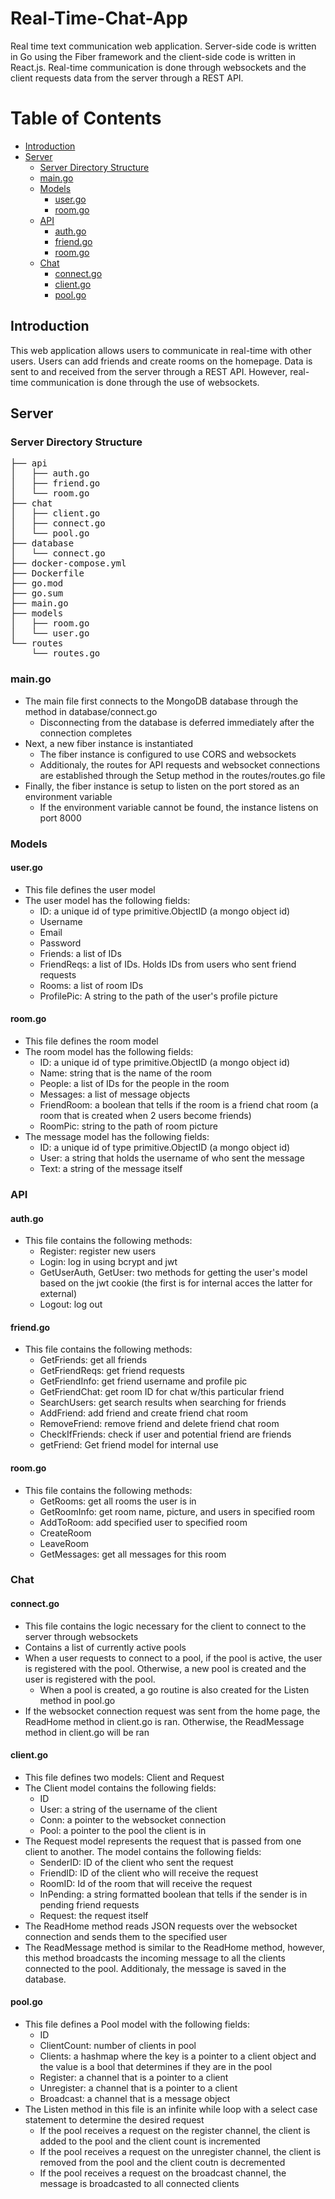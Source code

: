 # Real-Time-Chat-App
Real time text communication web application. Server-side code is written in Go using the Fiber framework and the client-side code is written in React.js. 
Real-time communication is done through websockets and the client requests data from the server through a REST API.

Table of Contents
=================

   * [Introduction](#introduction)
   * [Server](#server)
      * [Server Directory Structure](#server-directory-structure)
      * [main.go](#main.go)
      * [Models](#models)
        * [user.go](#user.go)
        * [room.go](#room.go)
      * [API](#api)
        * [auth.go](#auth.go)
        * [friend.go](#friend.go)
        * [room.go](#room.go)
      * [Chat](#chat)
        * [connect.go](#connect.go)
        * [client.go](#client.go)
        * [pool.go](#pool.go)
      
## Introduction
This web application allows users to communicate in real-time with other users. Users can add friends and create rooms on the homepage. Data is sent to and received
 from the server through a REST API. However, real-time communication is done through the use of websockets. 

## Server
### Server Directory Structure
<pre>
├── api
│   ├── auth.go
│   ├── friend.go
│   └── room.go
├── chat
│   ├── client.go
│   ├── connect.go
│   └── pool.go
├── database
│   └── connect.go
├── docker-compose.yml
├── Dockerfile
├── go.mod
├── go.sum
├── main.go
├── models
│   ├── room.go
│   └── user.go
└── routes
    └── routes.go
</pre>
### main.go
- The main file first connects to the MongoDB database through the method in database/connect.go
  - Disconnecting from the database is deferred immediately after the connection completes
- Next, a new fiber instance is instantiated
  - The fiber instance is configured to use CORS and websockets
  - Additionaly, the routes for API requests and websocket connections are established through the Setup method in the routes/routes.go file
- Finally, the fiber instance is setup to listen on the port stored as an environment variable
  - If the environment variable cannot be found, the instance listens on port 8000
  
### Models
#### user.go
- This file defines the user model
- The user model has the following fields:
  - ID: a unique id of type primitive.ObjectID (a mongo object id)
  - Username
  - Email
  - Password
  - Friends: a list of IDs
  - FriendReqs: a list of IDs. Holds IDs from users who sent friend requests
  - Rooms: a list of room IDs
  - ProfilePic: A string to the path of the user's profile picture
#### room.go
- This file defines the room model
- The room model has the following fields:
  - ID: a unique id of type primitive.ObjectID (a mongo object id)
  - Name: string that is the name of the room
  - People: a list of IDs for the people in the room
  - Messages: a list of message objects
  - FriendRoom: a boolean that tells if the room is a friend chat room (a room that is created when 2 users become friends)
  - RoomPic: string to the path of room picture
- The message model has the following fields:
  - ID: a unique id of type primitive.ObjectID (a mongo object id)
  - User: a string that holds the username of who sent the message
  - Text: a string of the message itself
  
### API
#### auth.go
- This file contains the following methods: 
  - Register: register new users
  - Login: log in using bcrypt and jwt 
  - GetUserAuth, GetUser: two methods for getting the user's model based on the jwt cookie (the first is for internal acces the latter for external)
  - Logout: log out 
#### friend.go
- This file contains the following methods:
  - GetFriends: get all friends
  - GetFriendReqs: get friend requests
  - GetFriendInfo: get friend username and profile pic
  - GetFriendChat: get room ID for chat w/this particular friend
  - SearchUsers: get search results when searching for friends
  - AddFriend: add friend and create friend chat room
  - RemoveFriend: remove friend and delete friend chat room
  - CheckIfFriends: check if user and potential friend are friends
  - getFriend: Get friend model for internal use
#### room.go
- This file contains the following methods:
  - GetRooms: get all rooms the user is in
  - GetRoomInfo: get room name, picture, and users in specified room
  - AddToRoom: add specified user to specified room
  - CreateRoom
  - LeaveRoom
  - GetMessages: get all messages for this room
  
### Chat
#### connect.go
- This file contains the logic necessary for the client to connect to the server through websockets
- Contains a list of currently active pools
- When a user requests to connect to a pool, if the pool is active, the user is registered with the pool. Otherwise, a new pool is created and the user is
registered with the pool.
  - When a pool is created, a go routine is also created for the Listen method in pool.go
- If the websocket connection request was sent from the home page, the ReadHome method in client.go is ran. Otherwise, the ReadMessage method in client.go will be ran
#### client.go
- This file defines two models: Client and Request
- The Client model contains the following fields:
  - ID
  - User: a string of the username of the client
  - Conn: a pointer to the websocket connection
  - Pool: a pointer to the pool the client is in
- The Request model represents the request that is passed from one client to another. The model contains the following fields:
  - SenderID: ID of the client who sent the request
  - FriendID: ID of the client who will receive the request
  - RoomID: Id of the room that will receive the request
  - InPending: a string formatted boolean that tells if the sender is in pending friend requests
  - Request: the request itself
- The ReadHome method reads JSON requests over the websocket connection and sends them to the specified user
- The ReadMessage method is similar to the ReadHome method, however, this method broadcasts the incoming message to all the clients connected to the pool. Additionaly,
the message is saved in the database.
#### pool.go
- This file defines a Pool model with the following fields:
  - ID
  - ClientCount: number of clients in pool
  - Clients: a hashmap where the key is a pointer to a client object and the value is a bool that determines if they are in the pool
  - Register: a channel that is a pointer to a client
  - Unregister: a channel that is a pointer to a client
  - Broadcast: a channel that is a message object
- The Listen method in this file is an infinite while loop with a select case statement to determine the desired request
  - If the pool receives a request on the register channel, the client is added to the pool and the client count is incremented
  - If the pool receives a request on the unregister channel, the client is removed from the pool and the client coutn is decremented
  - If the pool receives a request on the broadcast channel, the message is broadcasted to all connected clients


